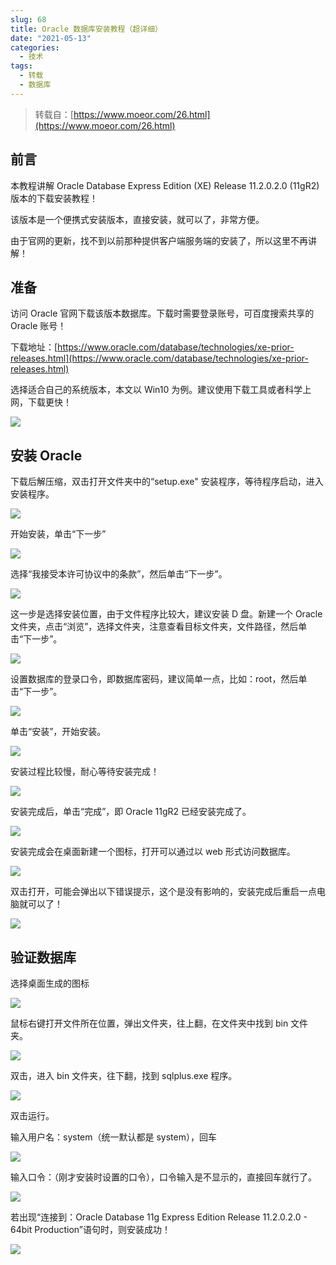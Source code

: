 ```yaml
---
slug: 68
title: Oracle 数据库安装教程（超详细）
date: "2021-05-13"
categories: 
  - 技术
tags: 
  - 转载
  - 数据库
---
```





>转载自：[https://www.moeor.com/26.html](https://www.moeor.com/26.html)

## 前言

本教程讲解 Oracle Database Express Edition (XE) Release 11.2.0.2.0 (11gR2) 版本的下载安装教程！

该版本是一个便携式安装版本，直接安装，就可以了，非常方便。

由于官网的更新，找不到以前那种提供客户端服务端的安装了，所以这里不再讲解！

## 准备

访问 Oracle 官网下载该版本数据库。下载时需要登录账号，可百度搜索共享的 Oracle 账号！

下载地址：[https://www.oracle.com/database/technologies/xe-prior-releases.html](https://www.oracle.com/database/technologies/xe-prior-releases.html)

选择适合自己的系统版本，本文以 Win10 为例。建议使用下载工具或者科学上网，下载更快！

![](https://imgurl.zishu.me/images/old/2021/05/11/99cc9b081e46194f8b640e2f352d89f6.png)

## 安装 Oracle

下载后解压缩，双击打开文件夹中的“setup.exe" 安装程序，等待程序启动，进入安装程序。

![](https://imgurl.zishu.me/images/old/2021/05/13/df3abc5a83b7c91f00cf6cf567e1b359.png)

开始安装，单击“下一步”

![](https://imgurl.zishu.me/images/old/2021/05/13/6b374bd36f944a00280fab1e2f815373.png)

选择“我接受本许可协议中的条款”，然后单击“下一步”。

![](https://imgurl.zishu.me/images/old/2021/05/13/3d6083366f666aec5501c49f1e779d32.png)

这一步是选择安装位置，由于文件程序比较大，建议安装 D 盘。新建一个 Oracle 文件夹，点击“浏览”，选择文件夹，注意查看目标文件夹，文件路径，然后单击“下一步”。

![](https://imgurl.zishu.me/images/old/2021/05/13/5e499a1e837713df54db8b0b30158597.png)

设置数据库的登录口令，即数据库密码，建议简单一点，比如：root，然后单击“下一步”。

![](https://imgurl.zishu.me/images/old/2021/05/13/e3e27b7444149da7bad8697ae5ed6e8f.png)

单击“安装”，开始安装。

![](https://imgurl.zishu.me/images/old/2021/05/13/fa6e9c01746ab85be71069ceaaff3f9d.png)

安装过程比较慢，耐心等待安装完成！

![](https://imgurl.zishu.me/images/old/2021/05/13/c546d78497d65d38ed9edb0a65a0cf9c.png)

安装完成后，单击“完成”，即 Oracle 11gR2 已经安装完成了。

![](https://imgurl.zishu.me/images/old/2021/05/13/40bffb1334b9db9aec7b7ad1947539ca.png)

安装完成会在桌面新建一个图标，打开可以通过以 web 形式访问数据库。

![](https://imgurl.zishu.me/images/old/2021/05/13/04d4abda4d784b316a2e59d33df4027a.png)

双击打开，可能会弹出以下错误提示，这个是没有影响的，安装完成后重启一点电脑就可以了！

![](https://imgurl.zishu.me/images/old/2021/05/13/6b0a4050880c0304e2f0b9f11a6a68d3.png)

## 验证数据库

选择桌面生成的图标

![](https://imgurl.zishu.me/images/old/2021/05/13/04d4abda4d784b316a2e59d33df4027a.png)

鼠标右键打开文件所在位置，弹出文件夹，往上翻，在文件夹中找到 bin 文件夹。

![](https://imgurl.zishu.me/images/old/2021/05/13/dfb0416ef070cf8a0d40346978711b27.png)

双击，进入 bin 文件夹，往下翻，找到 sqlplus.exe 程序。

![](https://imgurl.zishu.me/images/old/2021/05/13/c7d4881fd814068a2f80a2cb93e84446.png)

双击运行。


输入用户名：system（统一默认都是 system），回车

![](https://imgurl.zishu.me/images/old/2021/05/13/8b4fd08621b9be9e8d21dc2139197408.png)

输入口令：（刚才安装时设置的口令），口令输入是不显示的，直接回车就行了。

![](https://imgurl.zishu.me/images/old/2021/05/13/a0f5417730e52a5a0f1693958364ea7e.png)

若出现“连接到：Oracle Database 11g Express Edition Release 11.2.0.2.0 - 64bit Production”语句时，则安装成功！

![](https://imgurl.zishu.me/images/old/2021/05/13/d13a463bde29e2148c9984468b7b67e5.png)

